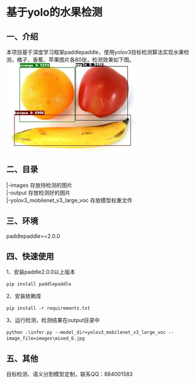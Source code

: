 # 基于yolo的水果检测

## 一、介绍
本项目基于深度学习框架paddlepaddle，使用yolov3目标检测算法实现水果检测，橘子、香蕉、苹果图片各80张，检测效果如下图。  
![detected_result](output/mixed_6.jpg)

## 二、目录
|-images  存放待检测的图片  
|-output  存放检测好的图片  
|-yolov3_mobilenet_v3_large_voc  存放模型权重文件    

## 三、环境
paddlepaddle>=2.0.0  

## 四、快速使用
1、安装paddle2.0.0以上版本
```bazaar
pip install paddlepaddle
```
2、安装依赖库 
```bazaar
pip install -r requirements.txt
```
3、运行检测，检测结果在output目录中  
```bazaar
python .\infer.py --model_dir=yolov3_mobilenet_v3_large_voc --image_file=images\mixed_6.jpg
```

## 五、其他
目标检测、语义分割模型定制，联系QQ：884001583